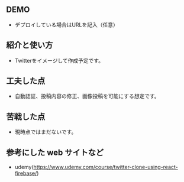 ## DEMO

  - デプロイしている場合はURLを記入（任意）

## 紹介と使い方

  - Twitterをイメージして作成予定です。

## 工夫した点

  - 自動認証、投稿内容の修正、画像投稿を可能にする想定です。

## 苦戦した点

  - 現時点ではまだないです。

## 参考にした web サイトなど

  - udemy(https://www.udemy.com/course/twitter-clone-using-react-firebase/)
